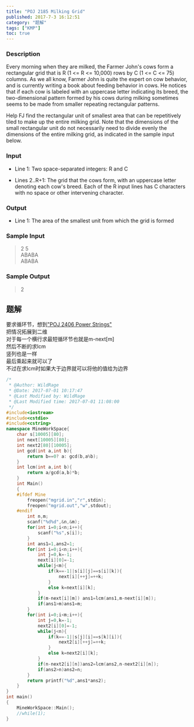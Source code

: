 ```yaml
---
title: "POJ 2185 Milking Grid"
published: 2017-7-3 16:12:51
category: "题解"
tags: ["KMP"]
toc: true
---
```


### Description
Every morning when they are milked, the Farmer John's cows form a rectangular grid that is R (1 <= R <= 10,000) rows by C (1 <= C <= 75) columns. As we all know, Farmer John is quite the expert on cow behavior, and is currently writing a book about feeding behavior in cows. He notices that if each cow is labeled with an uppercase letter indicating its breed, the two-dimensional pattern formed by his cows during milking sometimes seems to be made from smaller repeating rectangular patterns. 
<!--more--> 
Help FJ find the rectangular unit of smallest area that can be repetitively tiled to make up the entire milking grid. Note that the dimensions of the small rectangular unit do not necessarily need to divide evenly the dimensions of the entire milking grid, as indicated in the sample input below. 

### Input
* Line 1: Two space-separated integers: R and C 

* Lines 2..R+1: The grid that the cows form, with an uppercase letter denoting each cow's breed. Each of the R input lines has C characters with no space or other intervening character. 

### Output
* Line 1: The area of the smallest unit from which the grid is formed 
### Sample Input
>2 5  
ABABA  
ABABA  
### Sample Output
>2  

## 题解
要求循环节，想到["POJ 2406 Power Strings"](https://wildrage.cf/2017/06/13/2/)  
把情况拓展到二维  
对于每一个横行求最短循环节也就是m-next[m]  
然后不断的求lcm  
竖列也是一样  
最后乘起来就可以了  
不过在求lcm时如果大于边界就可以将他的值给为边界  
```c++
/*
 * @Author: WildRage 
 * @Date: 2017-07-01 10:17:47 
 * @Last Modified by: WildRage
 * @Last Modified time: 2017-07-01 11:08:00
 */
#include<iostream>
#include<cstdio>
#include<cstring>
namespace MineWorkSpace{
	char s[10005][80];
	int next[10005][80];
	int next2[80][10005];
	int gcd(int a,int b){
		return b==0? a: gcd(b,a%b);
	}
	int lcm(int a,int b){
		return a/gcd(a,b)*b;
	}
	int Main()
	{
	#ifdef Mine
	    freopen("mgrid.in","r",stdin);
	    freopen("mgrid.out","w",stdout);
	#endif
		int n,m;
		scanf("%d%d",&n,&m);
		for(int i=0;i<n;i++){
			scanf("%s",s[i]);
		}
		int ans1=1,ans2=1;
		for(int i=0;i<n;i++){
			int j=0,k=-1;
			next[i][0]=-1;
			while(j<m){
				if(k==-1||s[i][j]==s[i][k]){
					next[i][++j]=++k;
				}
				else k=next[i][k];
			}
			if(m-next[i][m]) ans1=lcm(ans1,m-next[i][m]);
			if(ans1>m)ans1=m;
		}
		for(int i=0;i<m;i++){
			int j=0,k=-1;
			next2[i][0]=-1;
			while(j<n){
				if(k==-1||s[j][i]==s[k][i]){
					next2[i][++j]=++k;
				}
				else k=next2[i][k];
			}
			if(n-next2[i][n])ans2=lcm(ans2,n-next2[i][n]);
			if(ans2>n)ans2=n;
		}
		return printf("%d",ans1*ans2);
	}
}
int main()
{
	MineWorkSpace::Main();
	//while(1);
}

```